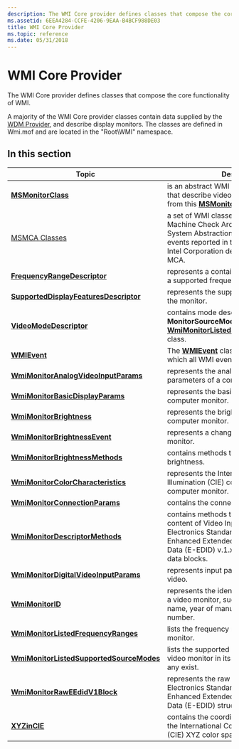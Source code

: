 ```yaml
---
description: The WMI Core provider defines classes that compose the core functionality of WMI.
ms.assetid: 6EEA4284-CCFE-4206-9EAA-B4BCF988DE03
title: WMI Core Provider
ms.topic: reference
ms.date: 05/31/2018
---
```


# WMI Core Provider

The WMI Core provider defines classes that compose the core functionality of WMI.

A majority of the WMI Core provider classes contain data supplied by the [WDM Provider](wdm-provider.md), and describe display monitors. The classes are defined in Wmi.mof and are located in the "Root\\WMI" namespace.

## In this section



| Topic                                                                                           | Description                                                                                                                                                                                                                    |
|-------------------------------------------------------------------------------------------------|--------------------------------------------------------------------------------------------------------------------------------------------------------------------------------------------------------------------------------|
| [**MSMonitorClass**](msmonitorclass.md)<br/>                                             | is an abstract WMI base class. The classes that describe video display monitors inherit from this [**MSMonitorClass**](msmonitorclass.md).<br/>                                                                         |
| [MSMCA Classes](msmca-classes.md)<br/>                                                   | a set of WMI classes that expose the Machine Check Architecture (MCA). The System Abstraction Layer (SAL) provides all events reported in the MSMCA class. The Intel Corporation develops and owns the MCA.<br/>         |
| [**FrequencyRangeDescriptor**](frequencyrangedescriptor.md)<br/>                         | represents a container for characteristics of a supported frequency range.<br/>                                                                                                                                          |
| [**SupportedDisplayFeaturesDescriptor**](supporteddisplayfeaturesdescriptor.md)<br/>     | represents the supported display features of the monitor.<br/>                                                                                                                                                           |
| [**VideoModeDescriptor**](videomodedescriptor.md)<br/>                                   | contains mode descriptor elements for the **MonitorSourceModes** array in the [**WmiMonitorListedSupportedSourceModes**](wmimonitorlistedsupportedsourcemodes.md) class.<br/>                                           |
| [**WMIEvent**](wmievent.md)<br/>                                                         | The [**WMIEvent**](wmievent.md) class is a base class from which all WMI event classes are derived.<br/>                                                                                                                |
| [**WmiMonitorAnalogVideoInputParams**](wmimonitoranalogvideoinputparams.md)<br/>         | represents the analog video input parameters of a computer monitor.<br/>                                                                                                                                                 |
| [**WmiMonitorBasicDisplayParams**](wmimonitorbasicdisplayparams.md)<br/>                 | represents the basic display features of a computer monitor.<br/>                                                                                                                                                        |
| [**WmiMonitorBrightness**](wmimonitorbrightness.md)<br/>                                 | represents the brightness parameters of a computer monitor.<br/>                                                                                                                                                         |
| [**WmiMonitorBrightnessEvent**](wmimonitorbrightnessevent.md)<br/>                       | represents a change in the brightness of a monitor.<br/>                                                                                                                                                                 |
| [**WmiMonitorBrightnessMethods**](wmimonitorbrightnessmethods.md)<br/>                   | contains methods that manage monitor brightness.<br/>                                                                                                                                                                    |
| [**WmiMonitorColorCharacteristics**](wmimonitorcolorcharacteristics.md)<br/>             | represents the International Commission on Illumination (CIE) color characteristics of a computer monitor.<br/>                                                                                                          |
| [**WmiMonitorConnectionParams**](wmimonitorconnectionparams.md)<br/>                     | contains the connection type of the monitor.<br/>                                                                                                                                                                        |
| [**WmiMonitorDescriptorMethods**](wmimonitordescriptormethods.md)<br/>                   | contains methods that obtain the raw content of Video Input Definition of Video Electronics Standard Association (VESA) Enhanced Extended Display Identification Data (E-EDID) v.1.x standard 128-byte data blocks.<br/> |
| [**WmiMonitorDigitalVideoInputParams**](wmimonitordigitalvideoinputparams.md)<br/>       | represents input parameters for digital video.<br/>                                                                                                                                                                      |
| [**WmiMonitorID**](wmimonitorid.md)<br/>                                                 | represents the identifying information about a video monitor, such as manufacturer name, year of manufacture, or serial number.<br/>                                                                                     |
| [**WmiMonitorListedFrequencyRanges**](wmimonitorlistedfrequencyranges.md)<br/>           | lists the frequency ranges supported by the monitor.<br/>                                                                                                                                                                |
| [**WmiMonitorListedSupportedSourceModes**](wmimonitorlistedsupportedsourcemodes.md)<br/> | lists the supported source modes for a video monitor in its monitor descriptor, if any exist.<br/>                                                                                                                       |
| [**WmiMonitorRawEEdidV1Block**](wmimonitorraweedidv1block.md)<br/>                       | represents the raw data from a Video Electronics Standard Association (VESA) Enhanced Extended Display Identification Data (E-EDID) structure.<br/>                                                                      |
| [**XYZinCIE**](xyzincie.md)<br/>                                                         | contains the coordinates of the display in the International Commission on Illumination (CIE) XYZ color space.<br/>                                                                                                      |



 

 

 




